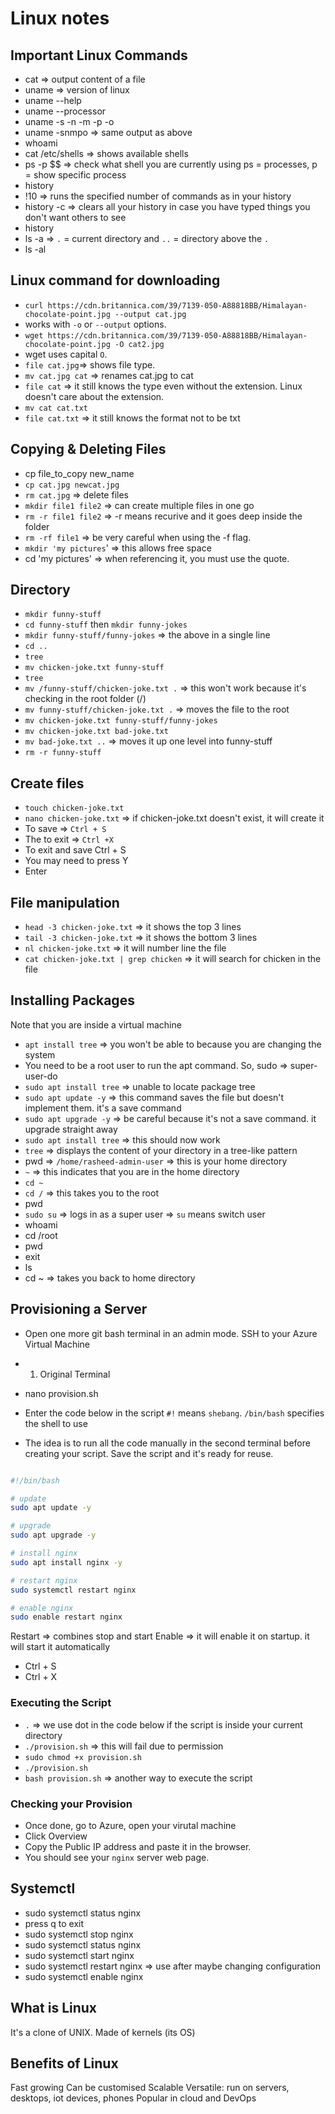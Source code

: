 # Linux notes

## Important Linux Commands

- cat => output content of a file
- uname => version of linux
- uname --help
- uname --processor
- uname -s -n -m -p -o
- uname -snmpo => same output as above
- whoami
- cat /etc/shells => shows available shells
- ps -p $$ => check what shell you are currently using ps = processes, p = show specific process
- history
- !10 => runs the specified number of commands as in your history
- history -c => clears all your history in case you have typed things you don't want others to see
- history
- ls -a => `.` = current directory and `..` = directory above the `.`
- ls -al

## Linux command for downloading

- `curl https://cdn.britannica.com/39/7139-050-A88818BB/Himalayan-chocolate-point.jpg --output cat.jpg`
- works with `-o` or `--output` options.
- `wget https://cdn.britannica.com/39/7139-050-A88818BB/Himalayan-chocolate-point.jpg -O cat2.jpg`
- wget uses capital `O`.
- `file cat.jpg`=> shows file type.
- `mv cat.jpg cat` => renames cat.jpg to cat
- `file cat` => it still knows the type even without the extension. Linux doesn't care about the extension.
- `mv cat cat.txt`
- `file cat.txt` => it still knows the format not to be txt

## Copying & Deleting Files

- cp file_to_copy new_name
- `cp cat.jpg newcat.jpg`
- `rm cat.jpg` => delete files
- `mkdir file1 file2` => can create multiple files in one go
- `rm -r file1 file2` => -r means recurive and it goes deep inside the folder
- `rm -rf file1` => be very careful when using the -f flag.
- `mkdir 'my pictures`' => this allows free space
- cd 'my pictures' => when referencing it, you must use the quote.

## Directory

- `mkdir funny-stuff`
- `cd funny-stuff` then `mkdir funny-jokes`
- `mkdir funny-stuff/funny-jokes` => the above in a single line
- `cd ..`
- `tree`
- `mv chicken-joke.txt funny-stuff`
- `tree`
- `mv /funny-stuff/chicken-joke.txt .` => this won't work because it's checking in the root folder (/)
- `mv funny-stuff/chicken-joke.txt .` => moves the file to the root
- `mv chicken-joke.txt funny-stuff/funny-jokes`
- `mv chicken-joke.txt bad-joke.txt`
- `mv bad-joke.txt ..` => moves it up one level into funny-stuff
- `rm -r funny-stuff`

## Create files

- `touch chicken-joke.txt`
- `nano chicken-joke.txt` => if chicken-joke.txt doesn't exist, it will create it
- To save => `Ctrl + S`
- The to exit => `Ctrl +X`
- To exit and save Ctrl + S
- You may need to press Y
- Enter

## File manipulation

- `head -3 chicken-joke.txt` => it shows the top 3 lines
- `tail -3 chicken-joke.txt` => it shows the bottom 3 lines
- `nl chicken-joke.txt` => it will number line the file
- `cat chicken-joke.txt | grep chicken` => it will search for chicken in the file

## Installing Packages

Note that you are inside a virtual machine

- `apt install tree` => you won't be able to because you are changing the system
- You need to be a root user to run the apt command. So, sudo => super-user-do
- `sudo apt install tree` => unable to locate package tree
- `sudo apt update -y` => this command saves the file but doesn't implement them. it's a save command
- `sudo apt upgrade -y` => be careful because it's not a save command. it upgrade straight away
- `sudo apt install tree` => this should now work
- `tree` => displays the content of your directory in a tree-like pattern
- pwd => `/home/rasheed-admin-user` => this is your home directory
- `~` => this indicates that you are in the home directory
- `cd ~`
- `cd /` => this takes you to the root
- pwd
- `sudo su` => logs in as a super user => `su` means switch user
- whoami
- cd /root
- pwd
- exit
- ls
- cd ~ => takes you back to home directory

## Provisioning a Server

- Open one more git bash terminal in an admin mode. SSH to your Azure Virtual Machine

- 1. Original Terminal
- nano provision.sh
- Enter the code below in the script `#!` means `shebang`. `/bin/bash` specifies the shell to use
- The idea is to run all the code manually in the second terminal before creating your script. Save the script and it's ready for reuse.

```sh => profision.sh

#!/bin/bash

# update
sudo apt update -y

# upgrade
sudo apt upgrade -y

# install nginx
sudo apt install nginx -y

# restart nginx
sudo systemctl restart nginx

# enable nginx
sudo enable restart nginx
```

Restart => combines stop and start
Enable => it will enable it on startup. it will start it automatically

- Ctrl + S
- Ctrl + X

### Executing the Script

- `.` => we use dot in the code below if the script is inside your current directory
- `./provision.sh` => this will fail due to permission
- `sudo chmod +x provision.sh`
- `./provision.sh`
- `bash provision.sh` => another way to execute the script

### Checking your Provision

- Once done, go to Azure, open your virutal machine
- Click Overview
- Copy the Public IP address and paste it in the browser.
- You should see your `nginx` server web page.

## Systemctl

- sudo systemctl status nginx
- press q to exit
- sudo systemctl stop nginx
- sudo systemctl status nginx
- sudo systemctl start nginx
- sudo systemctl restart nginx => use after maybe changing configuration
- sudo systemctl enable nginx

## What is Linux

It's a clone of UNIX.
Made of kernels (its OS)

## Benefits of Linux

Fast growing
Can be customised
Scalable
Versatile: run on servers, desktops, iot devices, phones
Popular in cloud and DevOps
